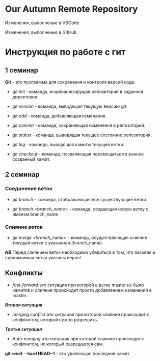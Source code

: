 # Our Autumn Remote Repository

Изменения, выполненые в VSCode

Изменения, выполненые в GitHub

# Инструкция по работе с гит

## 1 семинар

**Git** - это программа для сохранения и контроля версий кода.

* *git init* - команда, инцилиализирущая репозиторий в заданной директории.

* *git version* - команда, выводящая текущую версию git.

* *git add* - команда, добавляющая изменения.

* *git commit* - команда, сохраняющая изменения в репозиторий.

* *git status* - команда, выводящая текущее состояние репозитория.

* *git log* - команда, выводящая камиты текущей ветки.

* *git checkout* - команда, позваляющая перемещаться в раннее созданный камит.

## 2 семинар

### Соединение веток

* *git branch* - команда, отображающая все существующие ветки

* *git branch <branch_name>* - команда, создающая новую ветку с именем branch_name

### Слияние веток

* *git merge <branch_name>* - команда, осуществляющая слияние текущей ветки c указанной (branch_name)

__*NB*__ Перед слиянием веток необходимо убедиться в том, что базовая и принимаемая ветка указаны верно!

## Конфликты

* *fast-forward* это ситуация при которой в ветке master не было камитов и слияние происходит просто добавлением изменений в master.

__*Вторая ситуация*__

* *merging conflict* это ситуация при которой слияние происходит с конфликтом, который нужно разрешить.

__*Третья ситуация*__

* *Auto-merging* это ситуация при которой слияние происходит с конфликтом, но который разрешается сам.

__git reset --hard HEAD~1__ - это удаляющая последний камит.